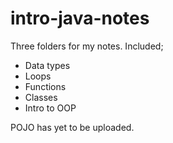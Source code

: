 # intro-java-notes

Three folders for my notes. Included;
- Data types
- Loops
- Functions
- Classes
- Intro to OOP

POJO has yet to be uploaded. 
